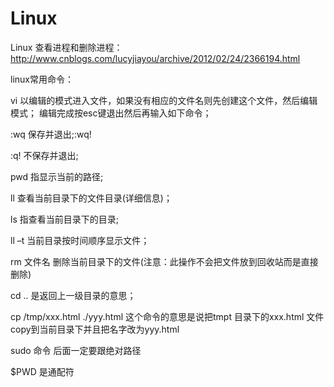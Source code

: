 # Linux

Linux 查看进程和删除进程：http://www.cnblogs.com/lucyjiayou/archive/2012/02/24/2366194.html

linux常用命令：

vi   以编辑的模式进入文件，如果没有相应的文件名则先创建这个文件，然后编辑模式；
编辑完成按esc键退出然后再输入如下命令；

:wq  保存并退出;:wq!

:q!    不保存并退出;

pwd 指显示当前的路径;

ll  查看当前目录下的文件目录(详细信息)；

ls  指查看当前目录下的目录;

ll –t  当前目录按时间顺序显示文件；

rm 文件名     删除当前目录下的文件(注意：此操作不会把文件放到回收站而是直接删除)

cd  ..  是返回上一级目录的意思；

cp   /tmp/xxx.html  ./yyy.html         这个命令的意思是说把tmpt  目录下的xxx.html 文件copy到当前目录下并且把名字改为yyy.html 

sudo 命令 后面一定要跟绝对路径

$PWD 是通配符
